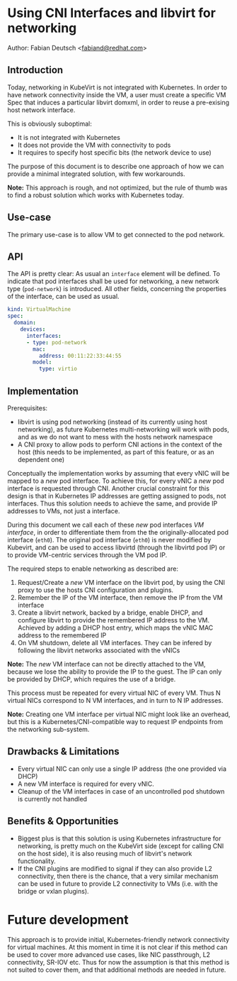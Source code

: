 # Using CNI Interfaces and libvirt for networking

Author: Fabian Deutsch \<fabiand@redhat.com\>

## Introduction

Today, networking in KubeVirt is not integrated with Kubernetes. In order to
have network connectivity inside the VM, a user must create a specific VM Spec
that induces a particular libvirt domxml, in order to reuse a pre-exising host
network interface.

This is obviously suboptimal:

- It is not integrated with Kubernetes
- It does not provide the VM with connectivity to pods
- It requires to specify host specific bits (the network device to use)

The purpose of this document is to describe one approach of how we can provide
a minimal integrated solution, with few workarounds.

**Note:** This approach is rough, and not optimized, but the rule of thumb was
to find a robust solution which works with Kubernetes today.


## Use-case

The primary use-case is to allow VM to get connected to the pod network.


## API

The API is pretty clear: As usual an `interface` element will be defined.
To indicate that pod interfaces shall be used for networking, a new network
type (`pod-network`) is introduced.
All other fields, concerning the properties of the interface, can be used as
usual.

```yaml
kind: VirtualMachine
spec:
  domain:
    devices:
      interfaces:
      - type: pod-network
        mac:
          address: 00:11:22:33:44:55
        model:
          type: virtio
```


## Implementation

Prerequisites:

- libvirt is using pod networking (instead of its currently using host
  networking), as future Kubernetes multi-networking will work with pods,
  and as we do not want to mess with the hosts network namespace
- A CNI proxy to allow pods to perform CNI actions in the context of the host
  (this needs to be implemented, as part of this feature, or as an dependent
  one)

Conceptually the implementation works by assuming that every vNIC will be
mapped to a _new_ pod interface. To achieve this, for every vNIC a _new_ pod
interface is requested through CNI.
Another crucial constraint for this design is that in Kubernetes IP addresses
are getting assigned to pods, not interfaces. Thus this solution needs to
achieve the same, and provide IP addresses to VMs, not just a interface.

During this document we call each of these _new_ pod interfaces _VM interface_,
in order to differentiate them from the the originally-allocated pod interface
(`eth0`). The original pod interface (`eth0`) is never modified by Kubevirt,
and can be used to access libvirtd (through the libvirtd pod IP) or to provide
VM-centric services through the VM pod IP.

The required steps to enable networking as described are:

1. Request/Create a _new_ VM interface on the libvirt pod, by using the CNI
   proxy to use the hosts CNI configuration and plugins.
2. Remember the IP of the VM interface, then remove the IP from the VM
   interface
3. Create a libvirt network, backed by a bridge, enable DHCP,
   and configure libvirt to provide the remembered IP address to the VM.
   Achieved by adding a DHCP host entry, which maps the vNIC MAC address to the
   remembered IP
4. On VM shutdown, delete all VM interfaces. They can be infered by following
   the libvirt networks associated with the vNICs

**Note:** The _new_ VM interface can not be directly attached to the VM,
because we lose the ability to provide the IP to the guest. The IP can only be
provided by DHCP, which requires the use of a bridge.

This process must be repeated for every virtual NIC of every VM.
Thus N virtual NICs correspond to N VM interfaces, and in turn to N IP
addresses.

**Note:** Creating one VM interface per virtual NIC might look like an
overhead, but this is a Kubernetes/CNI-compatible way to request IP endpoints
from the networking sub-system.


## Drawbacks & Limitations

* Every virtual NIC can only use a single IP address (the one provided via
  DHCP)
* A new VM interface is required for every vNIC.
* Cleanup of the VM interfaces in case of an uncontrolled pod shutdown is
  currently not handled


## Benefits & Opportunities

* Biggest plus is that this solution is using Kubernetes infrastructure for
  networking, is pretty much on the KubeVirt side (except for calling CNI on
  the host side), it is also reusing much of libvirt's network functionality.
* If the CNI plugins are modified to signal if they can also provide L2
  connectivity, then there is the chance, that a very similar mechanism can be
  used in future to provide L2 connectivity to VMs (i.e. with the bridge or
  vxlan plugins).


# Future development

This approach is to provide initial, Kubernetes-friendly network connectivity
for virtual machines.
At this moment in time it is not clear if this method can be used to cover more
advanced use cases, like NIC passthrough, L2 connectivity, SR-IOV etc.
Thus for now the assumption is that this method is not suited to cover them, and
that additional methods are needed in future.
